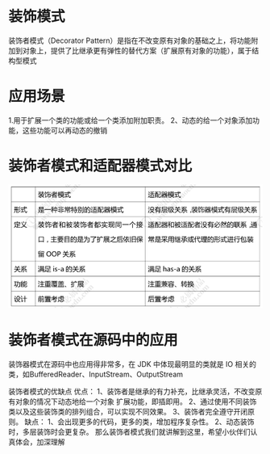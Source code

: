 # 装饰模式

装饰者模式（Decorator Pattern）是指在不改变原有对象的基础之上，将功能附加到对象上，提供了比继承更有弹性的替代方案（扩展原有对象的功能），属于结构型模式

# 应用场景

1.用于扩展一个类的功能或给一个类添加附加职责。
2、动态的给一个对象添加功能，这些功能可以再动态的撤销

# 装饰者模式和适配器模式对比

![image.png](assets/image.png)

# 装饰者模式在源码中的应用

装饰器模式在源码中也应用得非常多，在 JDK 中体现最明显的类就是 IO 相关的类，如BufferedReader、InputStream、OutputStream

装饰者模式的优缺点
优点：
1、装饰者是继承的有力补充，比继承灵活，不改变原有对象的情况下动态地给一个对象
扩展功能，即插即用。
2、通过使用不同装饰类以及这些装饰类的排列组合，可以实现不同效果。
3、装饰者完全遵守开闭原则。
缺点：
1、会出现更多的代码，更多的类，增加程序复杂性。
2、动态装饰时，多层装饰时会更复杂。
那么装饰者模式我们就讲解到这里，希望小伙伴们认真体会，加深理解



